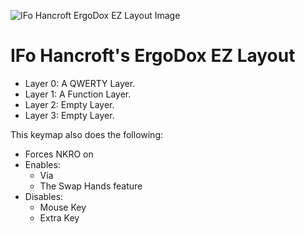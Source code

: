 ![IFo Hancroft ErgoDox EZ Layout Image](https://i.imgur.com/bSWyBCV.png)

# IFo Hancroft's ErgoDox EZ Layout

- Layer 0: A QWERTY Layer.
- Layer 1: A Function Layer.
- Layer 2: Empty Layer.
- Layer 3: Empty Layer.

This keymap also does the following:

- Forces NKRO on
- Enables:
    - Via
    - The Swap Hands feature
- Disables:
    - Mouse Key
    - Extra Key
